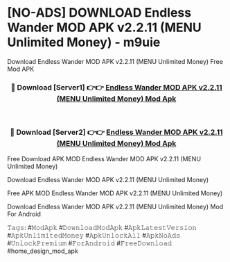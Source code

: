 # [NO-ADS] DOWNLOAD Endless Wander MOD APK v2.2.11 (MENU Unlimited Money) - m9uie
Download Endless Wander MOD APK v2.2.11 (MENU Unlimited Money) Free Mod APK

<div align="center">
<h3>🔴 Download [Server1] 👉👉 <a href="https://apk-comot.site?title=Endless_Wander_MOD_APK_v2.2.11_(MENU_Unlimited_Money)">Endless Wander MOD APK v2.2.11 (MENU Unlimited Money) Mod Apk</a></h3><br>

<h3>🔴 Download [Server2] 👉👉 <a href="https://apk-comot.site?title=Endless_Wander_MOD_APK_v2.2.11_(MENU_Unlimited_Money)">Endless Wander MOD APK v2.2.11 (MENU Unlimited Money) Mod Apk</a></h3>
</div>


Free Download APK MOD Endless Wander MOD APK v2.2.11 (MENU Unlimited Money)

Download Endless Wander MOD APK v2.2.11 (MENU Unlimited Money) 

Free APK MOD Endless Wander MOD APK v2.2.11 (MENU Unlimited Money) 

Download Endless Wander MOD APK v2.2.11 (MENU Unlimited Money) Mod For Android

𝚃𝚊𝚐𝚜: #𝙼𝚘𝚍𝙰𝚙𝚔 #𝙳𝚘𝚠𝚗𝚕𝚘𝚊𝚍𝙼𝚘𝚍𝙰𝚙𝚔 #𝙰𝚙𝚔𝙻𝚊𝚝𝚎𝚜𝚝𝚅𝚎𝚛𝚜𝚒𝚘𝚗 #𝙰𝚙𝚔𝚄𝚗𝚕𝚒𝚖𝚒𝚝𝚎𝚍𝙼𝚘𝚗𝚎𝚢 #𝙰𝚙𝚔𝚄𝚗𝚕𝚘𝚌𝚔𝙰𝚕𝚕 #𝙰𝚙𝚔𝙽𝚘𝙰𝚍𝚜 #𝚄𝚗𝚕𝚘𝚌𝚔𝙿𝚛𝚎𝚖𝚒𝚞𝚖 #𝙵𝚘𝚛𝙰𝚗𝚍𝚛𝚘𝚒𝚍 #𝙵𝚛𝚎𝚎𝙳𝚘𝚠𝚗𝚕𝚘𝚊𝚍 #home_design_mod_apk